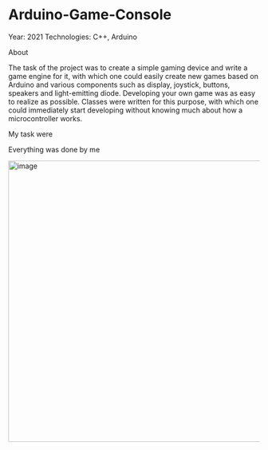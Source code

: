 # Arduino-Game-Console

Year: 2021
Technologies: C++, Arduino

About

The task of the project was to create a simple gaming device and write a game engine for it, with which one could easily create new games based on Arduino and various components such as display, joystick, buttons, speakers and light-emitting diode. Developing your own game was as easy to realize as possible. Classes were written for this purpose, with which one could immediately start developing without knowing much about how a microcontroller works.

My task were 

 Everything was done by me



<img width="564" alt="image" src="https://github.com/PasterLak/Arduino-Game-Console/assets/59233654/99d206fe-afff-485e-a504-c9bd40bd49b2">
